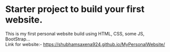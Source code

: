 # Starter project to build your first website.
This is my first personal website build using HTML, CSS, some JS, BootStrap... <br/>
Link for website:- https://shubhamsaxena924.github.io/MyPersonalWebsite/
